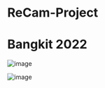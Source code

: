 # ReCam-Project
# Bangkit 2022

![image](https://user-images.githubusercontent.com/99315609/168441941-168e4f5e-4528-45fe-9155-20bef1b9761b.png)


![image](https://user-images.githubusercontent.com/99315609/168442021-666fa1ee-6df9-4bcd-95a4-eab62ac5decb.png)

